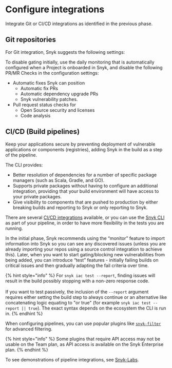 # Configure integrations

Integrate Git or CI/CD integrations as identified in the previous phase.

## Git repositories

For Git integration, Snyk suggests the following settings:

To disable gating initially, use the daily monitoring that is automatically configured when a Project is onboarded in Snyk, and disable the following PR/MR Checks in the configuration settings:

* Automatic fixes Snyk can position
  * Automatic fix PRs
  * Automatic dependency upgrade PRs
  * Snyk vulnerability patches.
* Pull request status checks for
  * Open Source security and licenses
  * Code analysis

## CI/CD (Build pipelines)

Keep your applications secure by preventing deployment of vulnerable applications or components (registries), adding Snyk in the build as a step of the pipeline.

The CLI provides:

* Better resolution of dependencies for a number of specific package managers (such as Scala, Gradle, and GO).
* Supports private packages without having to configure an additional integration, providing that your build environment will have access to your private packages.
* Give visibility to components that are pushed to production by either breaking builds and reporting to Snyk or only reporting to Snyk.

There are several [CI/CD integrations](../../../cli-ide-and-ci-cd-integrations/snyk-ci-cd-integrations/) available, or you can use the [Snyk CLI](../../../cli-ide-and-ci-cd-integrations/snyk-cli/) as part of your pipeline, in order to have more flexibility in the tests you are running.

In the initial phase, Snyk recommends using the “monitor” feature to import information into Snyk so you can see any discovered issues (unless you are already importing your repos using a source control integration to achieve this). Later, when you want to start gating/blocking new vulnerabilities from being added, you can introduce “test” features - initially failing builds on critical issues and then gradually adapting the fail criteria over time.

{% hint style="info" %}
For `snyk iac test --report`, finding issues will result in the build possibly stopping with a non-zero response code. \
\
If you want to test passively,  the inclusion of the `--report` argument requires either setting the build step to always continue or an alternative like concatenating logic equating to "or true" (for example `snyk iac test --report || true`). The exact syntax depends on the ecosystem the CLI is run in.&#x20;
{% endhint %}

When configuring pipelines, you can use popular plugins like [`snyk-filter`](../../../cli-ide-and-ci-cd-integrations/snyk-cli/scan-and-maintain-projects-using-the-cli/cli-tools/snyk-filter.md) for advanced filtering.&#x20;

{% hint style="info" %}
Some plugins that require API access may not be usable on the Team plan, as API access is available on the Snyk Enterprise plan.
{% endhint %}

To see demonstrations of pipeline integrations, see [Snyk-Labs](https://github.com/snyk-labs/snyk-cicd-integration-examples).
